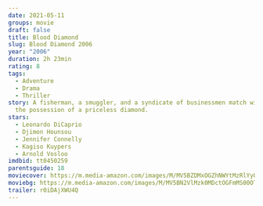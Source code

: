 ```yaml
---
date: 2021-05-11
groups: movie
draft: false
title: Blood Diamond
slug: Blood Diamond 2006
year: "2006"
duration: 2h 23min
rating: 8
tags:
  - Adventure
  - Drama
  - Thriller
story: A fisherman, a smuggler, and a syndicate of businessmen match wits over
  the possession of a priceless diamond.
stars:
  - Leonardo DiCaprio
  - Djimon Hounsou
  - Jennifer Connelly
  - Kagiso Kuypers
  - Arnold Vosloo
imdbid: tt0450259
parentsguide: 18
moviecover: https://m.media-amazon.com/images/M/MV5BZDMxOGZhNWYtMzRlYy00Mzk5LWJjMjEtNmQ4NDU4M2QxM2UzXkEyXkFqcGdeQXVyNTA4NzY1MzY@._V1_FMjpg_UX730_.jpg
moviebg: https://m.media-amazon.com/images/M/MV5BN2VlMzk0MDctOGFmMS00OTRjLTkwODYtMmQxOWI4OTZhODk3XkEyXkFqcGdeQXVyMTIwODk1NTQ@._V1_FMjpg_UX1280_.jpg
trailer: r0iDAjXWU4Q
---
```

